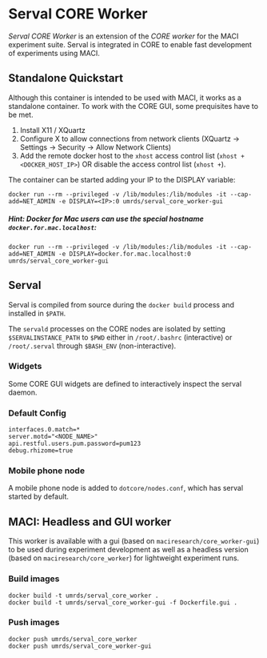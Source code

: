 # Serval CORE Worker
*Serval CORE Worker* is an extension of the *CORE worker* for the MACI experiment suite. Serval is integrated in CORE to enable fast development of experiments using MACI.

## Standalone Quickstart
Although this container is intended to be used with MACI, it works as a standalone container. To work with the CORE GUI, some prequisites have to be met.

1. Install X11 / XQuartz
2. Configure X to allow connections from network clients (XQuartz -> Settings -> Security -> Allow Network Clients)
3. Add the remote docker host to the `xhost` access control list (`xhost +<DOCKER_HOST_IP>`) OR disable the access control list (`xhost +`).

The container can be started adding your IP to the DISPLAY variable: 
```
docker run --rm --privileged -v /lib/modules:/lib/modules -it --cap-add=NET_ADMIN -e DISPLAY=<IP>:0 umrds/serval_core_worker-gui
```

##### Hint: Docker for Mac users can use the special hostname `docker.for.mac.localhost`:
```
docker run --rm --privileged -v /lib/modules:/lib/modules -it --cap-add=NET_ADMIN -e DISPLAY=docker.for.mac.localhost:0 umrds/serval_core_worker-gui
```



## Serval
Serval is compiled from source during the `docker build` process and installed in `$PATH`. 

The `servald` processes on the CORE nodes are isolated by setting `$SERVALINSTANCE_PATH` to `$PWD` either in `/root/.bashrc` (interactive) or `/root/.serval` through `$BASH_ENV` (non-interactive).

### Widgets
Some CORE GUI widgets are defined to interactively inspect the serval daemon. 

### Default Config
```
interfaces.0.match=*
server.motd="<NODE_NAME>"
api.restful.users.pum.password=pum123
debug.rhizome=true
``` 

### Mobile phone node
A mobile phone node is added to `dotcore/nodes.conf`, which has serval started by default. 



## MACI: Headless and GUI worker

This worker is available with a gui (based on `maciresearch/core_worker-gui`) to be used during experiment development as well as a headless version (based on `maciresearch/core_worker`) for lightweight experiment runs. 

### Build images
```
docker build -t umrds/serval_core_worker .
docker build -t umrds/serval_core_worker-gui -f Dockerfile.gui .
``` 

### Push images
```
docker push umrds/serval_core_worker
docker push umrds/serval_core_worker-gui
```
